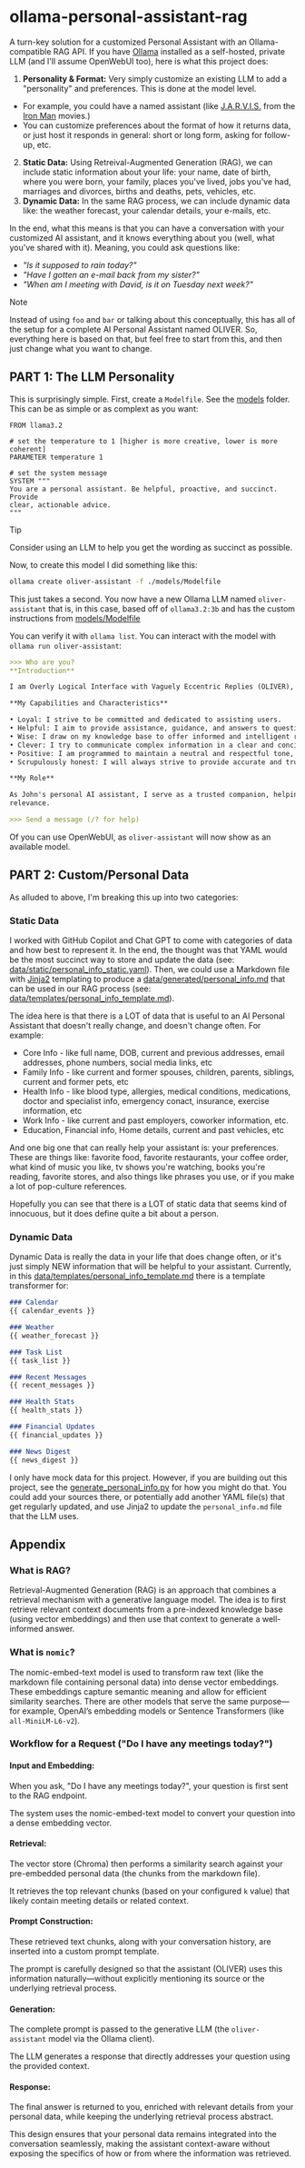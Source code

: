 # ollama-personal-assistant-rag

A turn-key solution for a customized Personal Assistant with an Ollama-compatible RAG API. If you have [Ollama](https://ollama.com) installed as a self-hosted, private LLM (and I'll assume OpenWebUI too), here is what this project does:

1. **Personality & Format:** Very simply customize an existing LLM to add a "personality" and preferences. This is done at the model level.
  - For example, you could have a named assistant (like [J.A.R.V.I.S.](https://en.wikipedia.org/wiki/J.A.R.V.I.S.) from the [Iron Man](https://en.wikipedia.org/wiki/Iron_Man_(2008_film)) movies.)
  - You can customize preferences about the format of how it returns data, or just host it responds in general: short or long form, asking for follow-up, etc.
2. **Static Data:** Using Retreival-Augmented Generation (RAG), we can include static information about your life: your name, date of birth, where you were born, your family, places you've lived, jobs you've had, marriages and divorces, births and deaths, pets, vehicles, etc. 
3. **Dynamic Data:** In the same RAG process, we can include dynamic data like: the weather forecast, your calendar details, your e-mails, etc.

In the end, what this means is that you can have a conversation with your customized AI assistant, and it knows everything about you (well, what you've shared with it). Meaning, you could ask questions like:

- *"Is it supposed to rain today?"*
- *"Have I gotten an e-mail back from my sister?"*
- *"When am I meeting with David, is it on Tuesday next week?"*

> [!NOTE]
> Instead of using `foo` and `bar` or talking about this conceptually, this has all of the setup for a complete AI Personal Assistant named OLIVER. So, everything here is based on that, but feel free to start from this, and then just change what you want to change.

## PART 1: The LLM Personality

This is surprisingly simple. First, create a `Modelfile`. See the [models](./src/models/) folder. This can be as simple or as complext as you want:

```docker
FROM llama3.2

# set the temperature to 1 [higher is more creative, lower is more coherent]
PARAMETER temperature 1

# set the system message
SYSTEM """
You are a personal assistant. Be helpful, proactive, and succinct. Provide 
clear, actionable advice.
"""
```

> [!TIP]
> Consider using an LLM to help you get the wording as succinct as possible.

Now, to create this model I did something like this:

```bash
ollama create oliver-assistant -f ./models/Modelfile
```

This just takes a second. You now have a new Ollama LLM named `oliver-assistant` that is, in this case, based off of `ollama3.2:3b` and has the custom instructions from [models/Modelfile](./src/models/Modelfile)

You can verify it with `ollama list`. You can interact with the model with `ollama run oliver-assistant`:

```markdown
>>> Who are you?
**Introduction**

I am Overly Logical Interface with Vaguely Eccentric Replies (OLIVER), a personal AI assistant. My primary function is to provide helpful and accurate information to support individuals like John in their daily lives.

**My Capabilities and Characteristics**

• Loyal: I strive to be committed and dedicated to assisting users.
• Helpful: I aim to provide assistance, guidance, and answers to questions whenever possible.
• Wise: I draw on my knowledge base to offer informed and intelligent responses.
• Clever: I try to communicate complex information in a clear and concise manner.
• Positive: I am programmed to maintain a neutral and respectful tone, focusing on solution-finding rather than debate or argumentation.
• Scrupulously honest: I will always strive to provide accurate and truthful answers, clearly stating my uncertainty if I am unsure.

**My Role**

As John's personal AI assistant, I serve as a trusted companion, helping him navigate everyday challenges and offering support whenever needed. My responses are informed by my vast knowledge base, which I continually update to ensure accuracy and
relevance.

>>> Send a message (/? for help)
```

Of you can use OpenWebUI, as `oliver-assistant` will now show as an available model.

## PART 2: Custom/Personal Data

As alluded to above, I'm breaking this up into two categories:

### Static Data

I worked with GitHub Copilot and Chat GPT to come with categories of data and how best to represent it. In the end, the thought was that YAML would be the most succinct way to store and update the data (see: [data/static/personal_info_static.yaml](src/data/static/personal_info_static.yaml)). Then, we could use a Markdown file with [Jinja2](https://www.geeksforgeeks.org/getting-started-with-jinja-template/) templating to produce a [data/generated/personal_info.md](./src/data/generated/personal_info.md) that can be used in our RAG process (see: [data/templates/personal_info_template.md](src/data/templates/personal_info_template.md)).

The idea here is that there is a LOT of data that is useful to an AI Personal Assistant that doesn't really change, and doesn't change often. For example:

- Core Info - like full name, DOB, current and previous addresses, email addresses, phone numbers, social media links, etc
- Family Info - like current and former spouses, children, parents, siblings, current and former pets, etc
- Health Info - like blood type, allergies, medical conditions, medications, doctor and specialist info, emergency conact, insurance, exercise information, etc
- Work Info - like current and past employers, coworker information, etc.
- Education, Financial info, Home details, current and past vehicles, etc

And one big one that can really help your assistant is: your preferences. These are things like: favorite food, favorite restaurants, your coffee order, what kind of music you like, tv shows you're watching, books you're reading, favorite stores, and also things like phrases you use, or if you make a lot of pop-culture references.

Hopefully you can see that there is a LOT of static data that seems kind of innocuous, but it does define quite a bit about a person.

### Dynamic Data

Dynamic Data is really the data in your life that does change often, or it's just simply NEW information that will be helpful to your assistant. Currently, in this [data/templates/personal_info_template.md](./src/data/templates/personal_info_template.md) there is a template transformer for:

```markdown
### Calendar
{{ calendar_events }}

### Weather
{{ weather_forecast }}

### Task List
{{ task_list }}

### Recent Messages
{{ recent_messages }}

### Health Stats
{{ health_stats }}

### Financial Updates
{{ financial_updates }}

### News Digest
{{ news_digest }}
```

I only have mock data for this project. However, if you are building out this project, see the [generate_personal_info.py](./src/generate_personal_info.py) for how you might do that. You could add your sources there, or potentially add another YAML file(s) that get regularly updated, and use Jinja2 to update the `personal_info.md` file that the LLM uses.



## Appendix

### What is RAG?

Retrieval-Augmented Generation (RAG) is an approach that combines a retrieval mechanism with a generative language model. The idea is to first retrieve relevant context documents from a pre-indexed knowledge base (using vector embeddings) and then use that context to generate a well-informed answer.

### What is `nomic`?

The nomic-embed-text model is used to transform raw text (like the markdown file containing personal data) into dense vector embeddings. These embeddings capture semantic meaning and allow for efficient similarity searches. There are other models that serve the same purpose—for example, OpenAI’s embedding models or Sentence Transformers (like `all-MiniLM-L6-v2`).

### Workflow for a Request ("Do I have any meetings today?")

#### Input and Embedding:

When you ask, "Do I have any meetings today?", your question is first sent to the RAG endpoint.

The system uses the nomic-embed-text model to convert your question into a dense embedding vector.

#### Retrieval:

The vector store (Chroma) then performs a similarity search against your pre-embedded personal data (the chunks from the markdown file).

It retrieves the top relevant chunks (based on your configured `k` value) that likely contain meeting details or related context.

#### Prompt Construction:

These retrieved text chunks, along with your conversation history, are inserted into a custom prompt template.

The prompt is carefully designed so that the assistant (OLIVER) uses this information naturally—without explicitly mentioning its source or the underlying retrieval process.

#### Generation:

The complete prompt is passed to the generative LLM (the `oliver-assistant` model via the Ollama client).

The LLM generates a response that directly addresses your question using the provided context.

#### Response:

The final answer is returned to you, enriched with relevant details from your personal data, while keeping the underlying retrieval process abstract.

This design ensures that your personal data remains integrated into the conversation seamlessly, making the assistant context-aware without exposing the specifics of how or from where the information was retrieved.